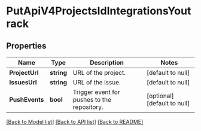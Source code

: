 # PutApiV4ProjectsIdIntegrationsYoutrack

## Properties
Name | Type | Description | Notes
------------ | ------------- | ------------- | -------------
**ProjectUrl** | **string** | URL of the project. | [default to null]
**IssuesUrl** | **string** | URL of the issue. | [default to null]
**PushEvents** | **bool** | Trigger event for pushes to the repository. | [optional] [default to null]

[[Back to Model list]](../README.md#documentation-for-models) [[Back to API list]](../README.md#documentation-for-api-endpoints) [[Back to README]](../README.md)


